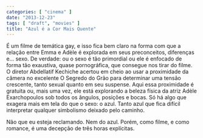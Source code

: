 ```yaml
---
categories: [ "cinema" ]
date: "2013-12-23"
tags: [ "draft", "movies" ]
title: "Azul é a Cor Mais Quente"
---
```

É um filme de temática gay, e isso fica bem claro na forma com que
a relação entre Emma e Adèle é explorada em seus preconceitos,
diferenças e... sexo. De verdade: ou o sexo é tão primordial ou ele é
enfocado de forma tão exaustiva, quase pornográfica, que consegue nos
tirar do filme. O diretor Abdellatif Kechiche acertou em cheio ao usar a
proximidade da câmera no excelente O Segredo do Grão para determinar
uma tensão crescente, tanto sexual quanto em seu suspense. Aqui
essa proximidade é gratuita ou, mais uma vez, ele está explorando
a beleza física da atriz Adèle Exarchopoulos sob todos os ângulos,
posições e bocas. Só há algo que exagera mais em tela do que o sexo:
o azul. Tanto azul que fica difícil interpretar qualquer simbolismo
deixado pelo caminho.

Não que eu esteja reclamando. Nem do azul. Porém, como filme, e como
romance, é uma decepção de três horas explícitas.
